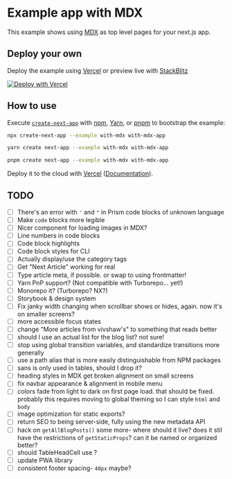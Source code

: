 # Example app with MDX

This example shows using [MDX](https://github.com/mdx-js/mdx) as top level pages for your next.js app.

## Deploy your own

Deploy the example using [Vercel](https://vercel.com?utm_source=github&utm_medium=readme&utm_campaign=next-example) or preview live with [StackBlitz](https://stackblitz.com/github/vercel/next.js/tree/canary/examples/with-mdx)

[![Deploy with Vercel](https://vercel.com/button)](https://vercel.com/new/git/external?repository-url=https://github.com/vercel/next.js/tree/canary/examples/with-mdx&project-name=with-mdx&repository-name=with-mdx)

## How to use

Execute [`create-next-app`](https://github.com/vercel/next.js/tree/canary/packages/create-next-app) with [npm](https://docs.npmjs.com/cli/init), [Yarn](https://yarnpkg.com/lang/en/docs/cli/create/), or [pnpm](https://pnpm.io) to bootstrap the example:

```bash
npx create-next-app --example with-mdx with-mdx-app
```

```bash
yarn create next-app --example with-mdx with-mdx-app
```

```bash
pnpm create next-app --example with-mdx with-mdx-app
```

Deploy it to the cloud with [Vercel](https://vercel.com/new?utm_source=github&utm_medium=readme&utm_campaign=next-example) ([Documentation](https://nextjs.org/docs/deployment)).

## TODO

- [ ] There's an error with `'` and `"` in Prism code blocks of unknown language
- [ ] Make `code` blocks more legible
- [ ] Nicer component for loading images in MDX?
- [ ] Line numbers in code blocks
- [ ] Code block highlights
- [ ] Code block styles for CLI
- [ ] Actually display/use the category tags
- [ ] Get "Next Article" working for real
- [ ] Type article meta, if possible. or swap to using frontmatter!
- [ ] Yarn PnP support? (Not compatible with Turborepo... yet!)
- [ ] Monorepo it? (Turborepo? NX?)
- [ ] Storybook & design system
- [ ] Fix janky width changing when scrollbar shows or hides, again. now it's on smaller screens?
- [ ] more accessible focus states
- [ ] change "More articles from vivshaw's" to something that reads better
- [ ] should I use an actual list for the blog list? not sure!
- [ ] stop using global transition variables, and standardize transitions more generally
- [ ] use a path alias that is more easily distinguishable from NPM packages
- [ ] sans is only used in tables, should I drop it?
- [ ] heading styles in MDX get broken alignment on small screens
- [ ] fix navbar appearance & alignment in mobile menu
- [ ] colors fade from light to dark on first page load. that should be fixed. probably this requires moving to global theming so I can style `html` and `body`
- [ ] image optimization for static exports?
- [ ] return SEO to being server-side, fully using the new metadata API
- [ ] hack on `getAllBlogPosts()` some more- where should it live? does it stil have the restrictions of `getStaticProps`? can it be named or organized better?
- [ ] should TableHeadCell use <th>?
- [ ] update PWA library
- [ ] consistent footer spacing- `40px` maybe?
